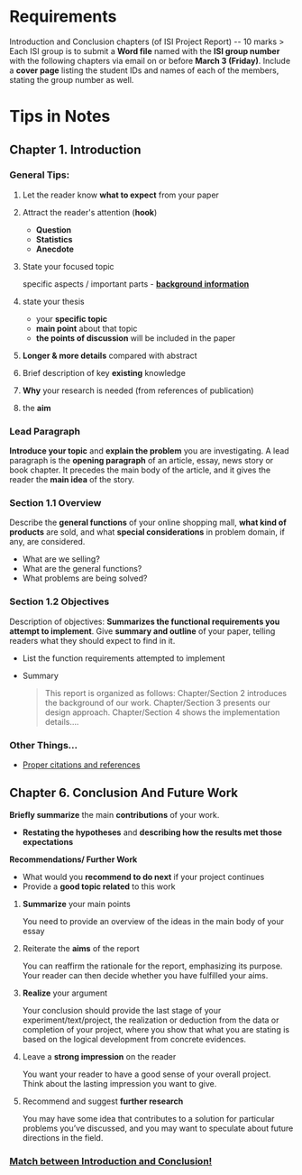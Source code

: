 # Requirements

Introduction and Conclusion chapters (of ISI Project Report)  -- 10 marks
\> Each ISI group is to submit a **Word file** named with the **ISI group number** with the following chapters via email on or before **March 3 (Friday)**. Include a **cover page** listing the student IDs and names of each of the members, stating the group number as well.





# Tips in Notes

## Chapter 1. Introduction

### General Tips:

1. Let the reader know **what to expect** from your paper

2. Attract the reader's attention (**hook**)

   - **Question**
   - **Statistics**
   - **Anecdote**

3. State your focused topic

   specific aspects / important parts - **<u>background information</u>**

4. state your thesis

   - your **specific topic**
   - **main point** about that topic
   - **the points of discussion** will be included in the paper

5. **Longer & more details** compared with abstract

6. Brief description of key **existing** knowledge

7. **Why** your research is needed (from references of publication)

8. the **aim**



### **Lead Paragraph**

**Introduce your topic** and **explain the problem** you are investigating.
A lead paragraph is the **opening paragraph** of an article, essay, news story or book chapter.
It precedes the main body of the article, and it gives the reader the **main idea** of the story.



### **Section 1.1 Overview**

Describe the **general functions** of your online shopping mall, **what kind of products** are sold, and what **special considerations** in problem domain, if any, are considered.

- What are we selling?
- What are the general functions? 
- What problems are being solved?



### **Section 1.2 Objectives**

Description of objectives: **Summarizes the functional requirements you attempt to implement**.
Give **summary and outline** of your paper, telling readers what they should expect to find in it.

- List the function requirements attempted to implement

- Summary

  > This report is organized as follows: Chapter/Section 2 introduces the background of our work. Chapter/Section 3 presents our design approach. Chapter/Section 4 shows the implementation details….





### Other Things...

- <u>Proper citations and references</u>







## Chapter 6. Conclusion And Future Work

**Briefly summarize** the main **contributions** of your work.

- **Restating the hypotheses** and **describing how the results met those expectations**

**Recommendations/ Further Work**

- What would you **recommend to do next** if your project continues
- Provide a **good topic related** to this work



1. **Summarize** your main points

   You need to provide an overview of the ideas in the main body of your essay

2. Reiterate the **aims** of the report

   You can reaffirm the rationale for the report, emphasizing its purpose. Your reader can then decide whether you have fulfilled your aims.

3. **Realize** your argument

   Your conclusion should provide the last stage of your experiment/text/project, the realization or deduction from the data or completion of your project, where you show that what you are stating is based on the logical development from concrete evidences.

4. Leave a **strong impression** on the reader

   You want your reader to have a good sense of your overall project. Think about the lasting impression you want to give.

5. Recommend and suggest **further research**

   You may have some idea that contributes to a solution for particular problems you’ve discussed, and you may want to speculate about future directions in the field.



### <u>**Match between Introduction and Conclusion!**</u>